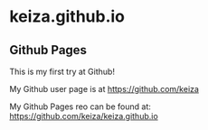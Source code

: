 keiza.github.io
===============

## Github Pages

This is my first try at Github!

My Github user page is at https://github.com/keiza

My Github Pages reo can be found at:
https://github.com/keiza/keiza.github.io
